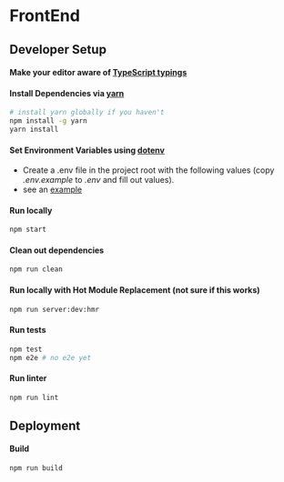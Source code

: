 # FrontEnd

## Developer Setup

#### Make your editor aware of [TypeScript typings](README_typescript.md)
#### Install Dependencies via [yarn](https://yarnpkg.com/en/docs/migrating-from-npm)

```sh
# install yarn globally if you haven't
npm install -g yarn
yarn install
```

#### Set Environment Variables using [dotenv](https://github.com/bkeepers/dotenv)

  * Create a .env file in the project root with the following values (copy _.env.example_ to _.env_ and fill out values).
  * see an [example](README_env.md)



#### Run locally

```sh
npm start
```

#### Clean out dependencies

```sh
npm run clean
```


#### Run locally with Hot Module Replacement (not sure if this works)

```sh
npm run server:dev:hmr

```

#### Run tests

```sh
npm test
npm e2e # no e2e yet
```

#### Run linter

```sh
npm run lint
```

## Deployment

#### Build

```sh
npm run build
```
